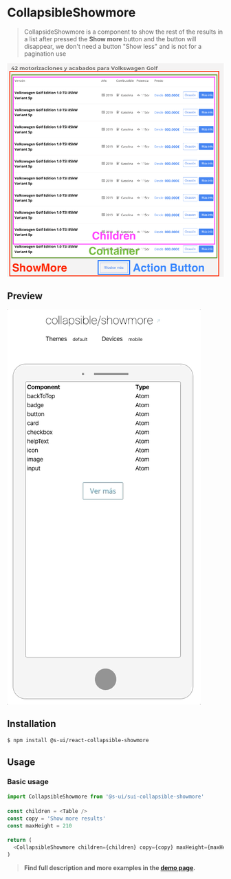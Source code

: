 # CollapsibleShowmore

> CollapsideShowmore is a component to show the rest of the results in a list after pressed the **Show more** button and the button will disappear, we don't need a button "Show less" and is not for a pagination use

![Show more](./assets/preview.png)

## Preview

![Show more](./assets/preview.gif)

## Installation

```sh
$ npm install @s-ui/react-collapsible-showmore
```

## Usage

### Basic usage

```js
import CollapsibleShowmore from '@s-ui/sui-collapsible-showmore'

const children = <Table />
const copy = 'Show more results'
const maxHeight = 210

return (
  <CollapsibleShowmore children={children} copy={copy} maxHeight={maxHeight} />
)
```

> **Find full description and more examples in the [demo page](#).**
